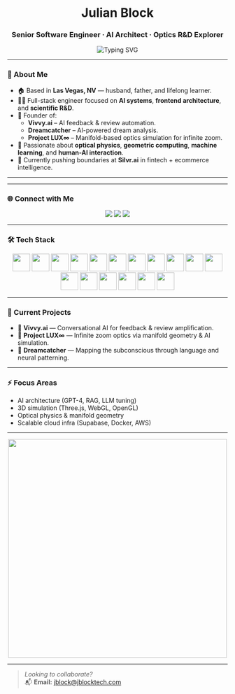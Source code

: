 <h1 align="center">Julian Block</h1>
<h3 align="center">Senior Software Engineer · AI Architect · Optics R&D Explorer</h3>

<p align="center">
  <img src="https://readme-typing-svg.demolab.com?font=Fira+Code&size=22&pause=1000&color=14B8A6&center=true&vCenter=true&width=600&lines=Engineering+AI-powered+Systems;Reimagining+Optics+%26+Consciousness;Merging+Math%2C+Code%2C+and+Vision" alt="Typing SVG" />
</p>

---

### 🧠 About Me

- 🏠 Based in **Las Vegas, NV** — husband, father, and lifelong learner.
- 👨‍💻 Full-stack engineer focused on **AI systems**, **frontend architecture**, and **scientific R&D**.
- 🧠 Founder of:
  - **Vivvy.ai** – AI feedback & review automation.
  - **Dreamcatcher** – AI-powered dream analysis.
  - **Project LUX∞** – Manifold-based optics simulation for infinite zoom.
- 🔬 Passionate about **optical physics**, **geometric computing**, **machine learning**, and **human-AI interaction**.
- 🚀 Currently pushing boundaries at **Silvr.ai** in fintech + ecommerce intelligence.

---

---

### 🌐 Connect with Me

<p align="center">
  <a href="https://jblocktech.com"><img src="https://img.shields.io/badge/Website-000000?style=for-the-badge&logo=About.me&logoColor=white" /></a>
  <a href="https://linkedin.com/in/julianblock"><img src="https://img.shields.io/badge/LinkedIn-0077B5?style=for-the-badge&logo=linkedin&logoColor=white" /></a>
  <a href="https://github.com/Julianblock"><img src="https://img.shields.io/badge/GitHub-100000?style=for-the-badge&logo=github&logoColor=white" /></a>
</p>

---

### 🛠️ Tech Stack

<p align="center">
  <img src="https://cdn.jsdelivr.net/gh/devicons/devicon/icons/react/react-original.svg" width="40" />
  <img src="https://cdn.jsdelivr.net/gh/devicons/devicon/icons/nextjs/nextjs-original.svg" width="40" />
  <img src="https://cdn.jsdelivr.net/gh/devicons/devicon/icons/vuejs/vuejs-original.svg" width="40" />
  <img src="https://cdn.jsdelivr.net/gh/devicons/devicon/icons/typescript/typescript-original.svg" width="40" />
  <img src="https://cdn.jsdelivr.net/gh/devicons/devicon/icons/javascript/javascript-original.svg" width="40" />
  <img src="https://cdn.jsdelivr.net/gh/devicons/devicon/icons/nodejs/nodejs-original.svg" width="40" />
  <img src="https://cdn.jsdelivr.net/gh/devicons/devicon/icons/python/python-original.svg" width="40" />
  <img src="https://cdn.jsdelivr.net/gh/devicons/devicon/icons/flask/flask-original.svg" width="40" />
  <img src="https://cdn.jsdelivr.net/gh/devicons/devicon/icons/docker/docker-original.svg" width="40" />
  <img src="https://cdn.jsdelivr.net/gh/devicons/devicon/icons/kubernetes/kubernetes-plain.svg" width="40" />
  <img src="https://cdn.jsdelivr.net/gh/devicons/devicon/icons/mysql/mysql-original.svg" width="40" />
  <img src="https://cdn.jsdelivr.net/gh/devicons/devicon/icons/graphql/graphql-plain.svg" width="40" />
  <img src="https://cdn.jsdelivr.net/gh/devicons/devicon/icons/git/git-original.svg" width="40" />
  <img src="https://cdn.jsdelivr.net/gh/devicons/devicon/icons/csharp/csharp-original.svg" width="40" />
  <img src="https://cdn.jsdelivr.net/gh/devicons/devicon/icons/threejs/threejs-original.svg" width="40" />
  <img src="https://cdn.jsdelivr.net/gh/devicons/devicon/icons/opengl/opengl-original.svg" width="40" />
  <img src="https://cdn.jsdelivr.net/gh/devicons/devicon/icons/figma/figma-original.svg" width="40" />
</p>

---

### 🚧 Current Projects

- 🔗 **Vivvy.ai** — Conversational AI for feedback & review amplification.
- 🔭 **Project LUX∞** — Infinite zoom optics via manifold geometry & AI simulation.
- 🌙 **Dreamcatcher** — Mapping the subconscious through language and neural patterning.

---

### ⚡ Focus Areas
- AI architecture (GPT-4, RAG, LLM tuning)
- 3D simulation (Three.js, WebGL, OpenGL)
- Optical physics & manifold geometry
- Scalable cloud infra (Supabase, Docker, AWS)

---

<p align="center">
  <img src="https://media.giphy.com/media/iicDrNGWxHmDrIni6j/giphy.gif" width="500" />
</p>

---

> *Looking to collaborate?*  
> 📬 **Email:** [jblock@jblocktech.com](mailto:jblock@jblocktech.com)

